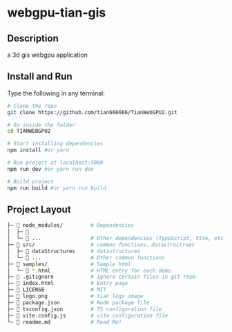 <!--
 * @Description: 
 * @Author: tianyw
 * @Date: 2023-01-25 15:18:01
 * @LastEditTime: 2023-04-09 17:24:26
 * @LastEditors: tianyw
-->
# webgpu-tian-gis

## Description

a 3d gis webgpu application

## Install and Run

Type the following in any terminal:

```bash
# Clone the repo
git clone https://github.com/tian666666/TianWebGPU2.git

# Go inside the folder
cd TIANWEBGPU2

# Start installing dependencies
npm install #or yarn

# Run project at localhost:3000
npm run dev #or yarn run dev

# Build project
npm run build #or yarn run build
```

## Project Layout

```bash
├─ 📂 node_modules/         # Dependencies
│  ├─ 📁 
│  └─ 📁 ...                # Other dependencies (TypeScript, Vite, etc.)
├─ 📂 src/                  # common functions、datastructrues
│  ├─ 📁 dataStructures     # datastructures
│  └─ 📁 ...                # Other common functions
├─ 📂 samples/              # Sample html
│  └─ 📄 *.html             # HTML entry for each demo
├─ 📄 .gitignore            # Ignore certain files in git repo
├─ 📄 index.html            # Entry page
├─ 📄 LICENSE               # MIT
├─ 📄 logo.png              # tian logo image
├─ 📄 package.json          # Node package file
├─ 📄 tsconfig.json         # TS configuration file
├─ 📄 vite.config.js        # vite configuration file
└─ 📄 readme.md             # Read Me!
```